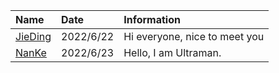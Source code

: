 | Name         | Date      |  Information                  |
|:-------------|:----------|:------------------------------|
| [JieDing]    | 2022/6/22 | Hi everyone, nice to meet you |
| [NanKe]      | 2022/6/23 | Hello, I am Ultraman.         |

[jieding]: https://github.com/JieDing/
[NanKe]: https://github.com/VedaGao/
